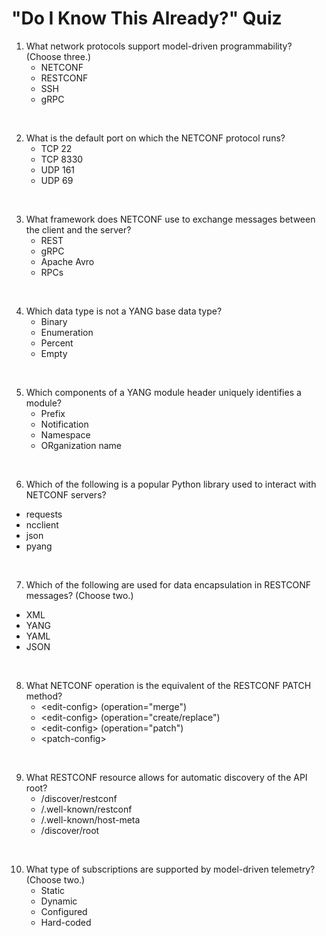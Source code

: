 # "Do I Know This Already?" Quiz

1.  What network protocols support model-driven programmability?  (Choose three.)
    -   NETCONF
    -   RESTCONF
    -   SSH
    -   gRPC

&nbsp;

2.  What is the default port on which the NETCONF protocol runs?
    -   TCP 22
    -   TCP 8330
    -   UDP 161
    -   UDP 69

&nbsp;

3.  What framework does NETCONF use to exchange messages between the client and the server?
    -   REST
    -   gRPC
    -   Apache Avro
    -   RPCs

&nbsp;

4.  Which data type is not a YANG base data type?
    -   Binary
    -   Enumeration
    -   Percent
    -   Empty

&nbsp;

5.  Which components of a YANG module header uniquely identifies a module?
    -   Prefix
    -   Notification
    -   Namespace
    -   ORganization name

&nbsp;

6.  Which of the following is a popular Python library used to interact with NETCONF servers?
-   requests
-   ncclient
-   json
-   pyang

&nbsp;

7.  Which of the following are used for data encapsulation in RESTCONF messages?  (Choose two.)
-   XML
-   YANG
-   YAML
-   JSON

&nbsp;

8.  What NETCONF operation is the equivalent of the RESTCONF PATCH method?
    -   \<edit-config> (operation="merge")
    -   \<edit-config> (operation="create/replace")
    -   \<edit-config> (operation="patch")
    -   \<patch-config>

&nbsp;

9.  What RESTCONF resource allows for automatic discovery of the API root?
    -   /discover/restconf
    -   /.well-known/restconf
    -   /.well-known/host-meta
    -   /discover/root

&nbsp;

10. What type of subscriptions are supported by model-driven telemetry?  (Choose two.)
    -   Static
    -   Dynamic
    -   Configured
    -   Hard-coded

